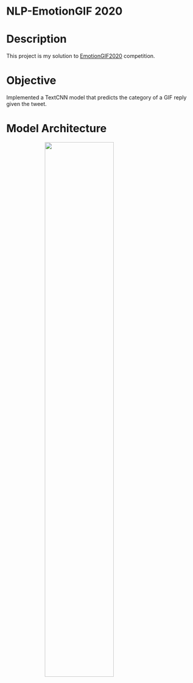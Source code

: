 # NLP-EmotionGIF 2020

# Description
This project is my solution to [EmotionGIF2020](https://sites.google.com/view/emotiongif-2020/) competition.
# Objective
Implemented a TextCNN model that predicts the category of a GIF reply given the tweet.
# Model Architecture
<img src="https://i.imgur.com/UAbCRRG.png" style="display:block;float:none;margin-left:auto;margin-right:auto;width:60%"> 
